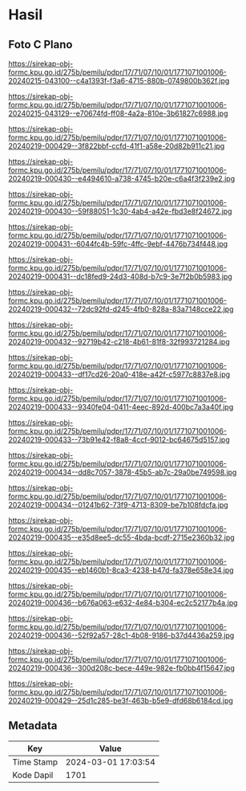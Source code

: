 # Hasil

## Foto C Plano

https://sirekap-obj-formc.kpu.go.id/275b/pemilu/pdpr/17/71/07/10/01/1771071001006-20240215-043100--c4a1393f-f3a6-4715-880b-0749800b362f.jpg

https://sirekap-obj-formc.kpu.go.id/275b/pemilu/pdpr/17/71/07/10/01/1771071001006-20240215-043129--e70674fd-ff08-4a2a-810e-3b61827c6988.jpg

https://sirekap-obj-formc.kpu.go.id/275b/pemilu/pdpr/17/71/07/10/01/1771071001006-20240219-000429--3f822bbf-ccfd-41f1-a58e-20d82b911c21.jpg

https://sirekap-obj-formc.kpu.go.id/275b/pemilu/pdpr/17/71/07/10/01/1771071001006-20240219-000430--e4494610-a738-4745-b20e-c6a4f3f239e2.jpg

https://sirekap-obj-formc.kpu.go.id/275b/pemilu/pdpr/17/71/07/10/01/1771071001006-20240219-000430--59f88051-1c30-4ab4-a42e-fbd3e8f24672.jpg

https://sirekap-obj-formc.kpu.go.id/275b/pemilu/pdpr/17/71/07/10/01/1771071001006-20240219-000431--6044fc4b-59fc-4ffc-9ebf-4476b734f448.jpg

https://sirekap-obj-formc.kpu.go.id/275b/pemilu/pdpr/17/71/07/10/01/1771071001006-20240219-000431--dc18fed9-24d3-408d-b7c9-3e7f2b0b5983.jpg

https://sirekap-obj-formc.kpu.go.id/275b/pemilu/pdpr/17/71/07/10/01/1771071001006-20240219-000432--72dc92fd-d245-4fb0-828a-83a7148cce22.jpg

https://sirekap-obj-formc.kpu.go.id/275b/pemilu/pdpr/17/71/07/10/01/1771071001006-20240219-000432--92719b42-c218-4b61-81f8-32f993721284.jpg

https://sirekap-obj-formc.kpu.go.id/275b/pemilu/pdpr/17/71/07/10/01/1771071001006-20240219-000433--df17cd26-20a0-418e-a42f-c5977c8837e8.jpg

https://sirekap-obj-formc.kpu.go.id/275b/pemilu/pdpr/17/71/07/10/01/1771071001006-20240219-000433--9340fe04-0411-4eec-892d-400bc7a3a40f.jpg

https://sirekap-obj-formc.kpu.go.id/275b/pemilu/pdpr/17/71/07/10/01/1771071001006-20240219-000433--73b91e42-f8a8-4ccf-9012-bc64675d5157.jpg

https://sirekap-obj-formc.kpu.go.id/275b/pemilu/pdpr/17/71/07/10/01/1771071001006-20240219-000434--dd8c7057-3878-45b5-ab7c-29a0be749598.jpg

https://sirekap-obj-formc.kpu.go.id/275b/pemilu/pdpr/17/71/07/10/01/1771071001006-20240219-000434--01241b62-73f9-4713-8309-be7b108fdcfa.jpg

https://sirekap-obj-formc.kpu.go.id/275b/pemilu/pdpr/17/71/07/10/01/1771071001006-20240219-000435--e35d8ee5-dc55-4bda-bcdf-2715e2360b32.jpg

https://sirekap-obj-formc.kpu.go.id/275b/pemilu/pdpr/17/71/07/10/01/1771071001006-20240219-000435--eb1460b1-8ca3-4238-b47d-fa378e658e34.jpg

https://sirekap-obj-formc.kpu.go.id/275b/pemilu/pdpr/17/71/07/10/01/1771071001006-20240219-000436--b676a063-e632-4e84-b304-ec2c52177b4a.jpg

https://sirekap-obj-formc.kpu.go.id/275b/pemilu/pdpr/17/71/07/10/01/1771071001006-20240219-000436--52f92a57-28c1-4b08-9186-b37d4436a259.jpg

https://sirekap-obj-formc.kpu.go.id/275b/pemilu/pdpr/17/71/07/10/01/1771071001006-20240219-000436--300d208c-bece-449e-982e-fb0bb4f15647.jpg

https://sirekap-obj-formc.kpu.go.id/275b/pemilu/pdpr/17/71/07/10/01/1771071001006-20240219-000429--25d1c285-be3f-463b-b5e9-dfd68b6184cd.jpg


## Metadata

| Key        | Value               |
| ---------- | ------------------- |
| Time Stamp | 2024-03-01 17:03:54 |
| Kode Dapil | 1701                |



